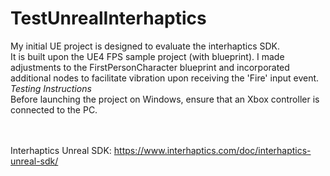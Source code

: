 # TestUnrealInterhaptics
My initial UE project is designed to evaluate the interhaptics SDK. 
<br>
It is built upon the UE4 FPS sample project (with blueprint). I made adjustments to the FirstPersonCharacter blueprint and incorporated additional nodes to facilitate vibration upon receiving the 'Fire' input event.
<br>
*Testing Instructions*
<br>
Before launching the project on Windows, ensure that an Xbox controller is connected to the PC.

<br><br>
Interhaptics Unreal SDK: https://www.interhaptics.com/doc/interhaptics-unreal-sdk/
